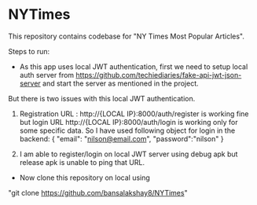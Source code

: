 # NYTimes

This repository contains codebase for "NY Times Most Popular Articles".

Steps to run:

- As this app uses local JWT authentication, first we need to setup local auth server from https://github.com/techiediaries/fake-api-jwt-json-server and start the server as mentioned in the project.

But there is two issues with this local JWT authentication.
1. Registration URL : http://{LOCAL IP}:8000/auth/register is working fine but login URL http://{LOCAL IP}:8000/auth/login is working only for some specific data.
So I have used following object for login in the backend:
{
  "email": "nilson@email.com",
  "password":"nilson"
}

2. I am able to register/login on local JWT server using debug apk but release apk is unable to ping that URL.

- Now clone this repository on local using

"git clone https://github.com/bansalakshay8/NYTimes"
